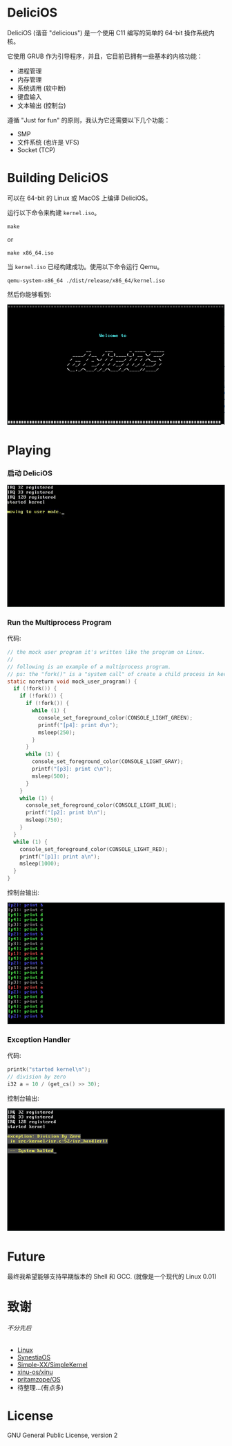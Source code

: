 # DeliciOS

DeliciOS (谐音 "delicious") 是一个使用 C11 编写的简单的 64-bit 操作系统内核。

它使用 GRUB 作为引导程序，并且，它目前已拥有一些基本的内核功能：

- 进程管理
- 内存管理
- 系统调用 (软中断)
- 键盘输入
- 文本输出 (控制台)

遵循 "Just for fun" 的原则，我认为它还需要以下几个功能：

- SMP
- 文件系统 (也许是 VFS)
- Socket (TCP)

# Building DeliciOS

可以在 64-bit 的 Linux 或 MacOS 上编译 DeliciOS。

运行以下命令来构建 `kernel.iso`。

```shell
make
```

or

```shell
make x86_64.iso
```

当 `kernel.iso` 已经构建成功。使用以下命令运行 Qemu。

```shell
qemu-system-x86_64 ./dist/release/x86_64/kernel.iso
```

然后你能够看到:

![welcome_to_deliciOS.png](./Documentation/resources/welcome_to_deliciOS.png)

# Playing

### 启动 DeliciOS

![boot.gif](./Documentation/resources/boot.gif)

### Run the Multiprocess Program

代码:

```c
// the mock user program it's written like the program on Linux.
//
// following is an example of a multiprocess program.
// ps: the "fork()" is a "system call" of create a child process in kernel.
static noreturn void mock_user_program() {
  if (!fork()) {
    if (!fork()) {
      if (!fork()) {
        while (1) {
          console_set_foreground_color(CONSOLE_LIGHT_GREEN);
          printf("[p4]: print d\n");
          msleep(250);
        }
      }
      while (1) {
        console_set_foreground_color(CONSOLE_LIGHT_GRAY);
        printf("[p3]: print c\n");
        msleep(500);
      }
    }
    while (1) {
      console_set_foreground_color(CONSOLE_LIGHT_BLUE);
      printf("[p2]: print b\n");
      msleep(750);
    }
  }
  while (1) {
    console_set_foreground_color(CONSOLE_LIGHT_RED);
    printf("[p1]: print a\n");
    msleep(1000);
  }
}
```

控制台输出:

![multiprocess_screen.png](./Documentation/resources/multiprocess_screen.png)

### Exception Handler

代码:

```c
printk("started kernel\n");
// division by zero
i32 a = 10 / (get_cs() >> 30);
```

控制台输出:

![division_by_zero_screen.png](./Documentation/resources/division_by_zero_screen.png)

# Future

最终我希望能够支持早期版本的 Shell 和 GCC. (就像是一个现代的 Linux 0.01)

# 致谢

###### 不分先后

- [Linux](https://github.com/torvalds/linux)
- [SynestiaOS](https://github.com/SynestiaOS/SynestiaOS)
- [Simple-XX/SimpleKernel](https://github.com/Simple-XX/SimpleKernel)
- [xinu-os/xinu](https://github.com/xinu-os/xinu)
- [pritamzope/OS](https://github.com/pritamzope/OS)
- 待整理...(有点多)

# License

GNU General Public License, version 2
